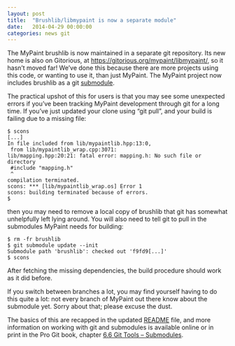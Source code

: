 ```yaml
---
layout: post
title:  "Brushlib/libmypaint is now a separate module"
date:   2014-04-29 00:00:00
categories: news git
---
```


The MyPaint brushlib is now maintained in a separate git repository. Its
new home is also on Gitorious, at
<https://gitorious.org/mypaint/libmypaint/>, so it hasn’t moved far!
We’ve done this because there are more projects using this code, or
wanting to use it, than just MyPaint. The MyPaint project now includes
brushlib as a git [submodule](http://www.git-scm.com/book/en/Git-Tools-Submodules).

The practical upshot of this for users is that you may see some
unexpected errors if you’ve been tracking MyPaint development through
git for a long time. If you’ve just updated your clone using “git pull”,
and your build is failing due to a missing file:

    $ scons
    [...]
    In file included from lib/mypaintlib.hpp:13:0,
     from lib/mypaintlib_wrap.cpp:3071:
    lib/mapping.hpp:20:21: fatal error: mapping.h: No such file or directory
     #include "mapping.h"
     ^
    compilation terminated.
    scons: *** [lib/mypaintlib_wrap.os] Error 1
    scons: building terminated because of errors.
    $

then you may need to remove a local copy of brushlib that git has
somewhat unhelpfully left lying around. You will also need to tell git
to pull in the submodules MyPaint needs for building:

    $ rm -fr brushlib
    $ git submodule update --init
    Submodule path 'brushlib': checked out 'f9fd9[...]'
    $ scons

After fetching the missing dependencies, the build procedure should work
as it did before.

If you switch between branches a lot, you may find yourself having to do
this quite a lot: not every branch of MyPaint out there know about the
submodule yet. Sorry about that; please excuse the dust.

The basics of this are recapped in the updated [README](https://gitorious.org/mypaint/mypaint/source/f8d48ad9b91866eab1fa5fe6946f0ae2354534fe:README) file, and more
information on working with git and submodules is available online or in
print in the Pro Git book, chapter [6.6 Git Tools –
Submodules](http://www.git-scm.com/book/en/Git-Tools-Submodules).


